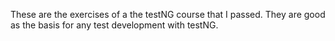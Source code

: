 These are the exercises of a the testNG course that I passed. They are good as the basis for any test development with testNG.
